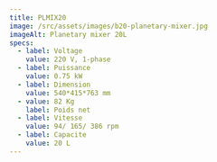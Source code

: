 ```yaml
---
title: PLMIX20
image: /src/assets/images/b20-planetary-mixer.jpg
imageAlt: Planetary mixer 20L
specs:
  - label: Voltage
    value: 220 V, 1-phase
  - label: Puissance
    value: 0.75 kW
  - label: Dimension
    value: 540*415*763 mm
  - value: 82 Kg
    label: Poids net
  - label: Vitesse
    value: 94/ 165/ 386 rpm
  - label: Capacite
    value: 20 L
---
```


